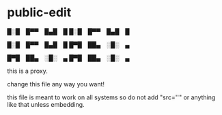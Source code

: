 # public-edit



█░█ █▀▀ █▄█ █
█░█ █▀▀ █▄█ █

█░█ █▀▀ █▄█ █
█▀█ ██▄ ░█░ ▄

█▀█ ██▄ ░█░ ▄
█▀█ ██▄ ░█░ ▄
 
this is a proxy.

change this file any way you want!

this file is meant to work on all systems so do not add "src=''" or anything like that unless embedding.
